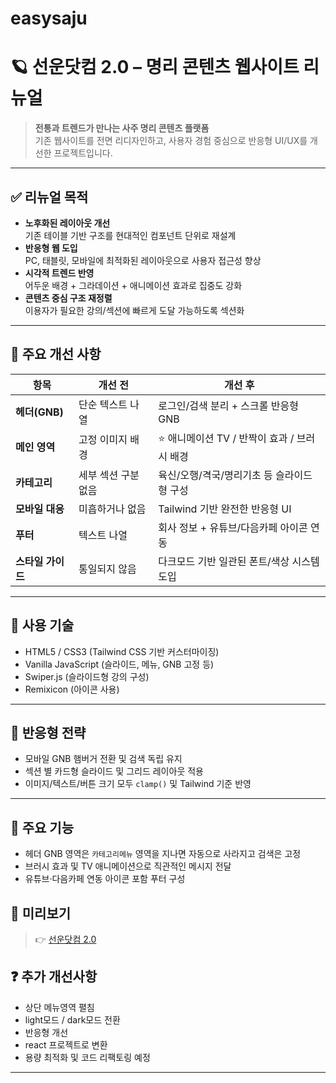# easysaju
# 🪐 선운닷컴 2.0 – 명리 콘텐츠 웹사이트 리뉴얼

> **전통과 트렌드가 만나는 사주 명리 콘텐츠 플랫폼**  
> 기존 웹사이트를 전면 리디자인하고, 사용자 경험 중심으로 반응형 UI/UX를 개선한 프로젝트입니다.

---

## ✅ 리뉴얼 목적

- **노후화된 레이아웃 개선**  
  기존 테이블 기반 구조를 현대적인 컴포넌트 단위로 재설계
- **반응형 웹 도입**  
  PC, 태블릿, 모바일에 최적화된 레이아웃으로 사용자 접근성 향상
- **시각적 트렌드 반영**  
  어두운 배경 + 그라데이션 + 애니메이션 효과로 집중도 강화
- **콘텐츠 중심 구조 재정렬**  
  이용자가 필요한 강의/섹션에 빠르게 도달 가능하도록 섹션화

---

## 🎨 주요 개선 사항

| 항목 | 개선 전 | 개선 후 |
|------|---------|---------|
| **헤더(GNB)** | 단순 텍스트 나열 | 로그인/검색 분리 + 스크롤 반응형 GNB |
| **메인 영역** | 고정 이미지 배경 | ⭐️ 애니메이션 TV / 반짝이 효과 / 브러시 배경 |
| **카테고리** | 세부 섹션 구분 없음 | 육신/오행/격국/명리기초 등 슬라이드형 구성 |
| **모바일 대응** | 미흡하거나 없음 | Tailwind 기반 완전한 반응형 UI |
| **푸터** | 텍스트 나열 | 회사 정보 + 유튜브/다음카페 아이콘 연동 |
| **스타일 가이드** | 통일되지 않음 | 다크모드 기반 일관된 폰트/색상 시스템 도입 |

---

## 🧱 사용 기술

- HTML5 / CSS3 (Tailwind CSS 기반 커스터마이징)
- Vanilla JavaScript (슬라이드, 메뉴, GNB 고정 등)
- Swiper.js (슬라이드형 강의 구성)
- Remixicon (아이콘 사용)

---

## 📱 반응형 전략

- 모바일 GNB 햄버거 전환 및 검색 독립 유지
- 섹션 별 카드형 슬라이드 및 그리드 레이아웃 적용
- 이미지/텍스트/버튼 크기 모두 `clamp()` 및 Tailwind 기준 반영

---

## 🔗 주요 기능

- 헤더 GNB 영역은 `카테고리메뉴` 영역을 지나면 자동으로 사라지고 검색은 고정
- 브러시 효과 및 TV 애니메이션으로 직관적인 메시지 전달
- 유튜브·다음카페 연동 아이콘 포함 푸터 구성

## 👀 미리보기
> 👉 [선운닷컴 2.0](https://easysaju.netlify.app/) 

## ❓ 추가 개선사항
- 상단 메뉴영역 펼침
- light모드 / dark모드 전환
- 반응형 개선
- react 프로젝트로 변환
- 용량 최적화 및 코드 리팩토링 예정

---
